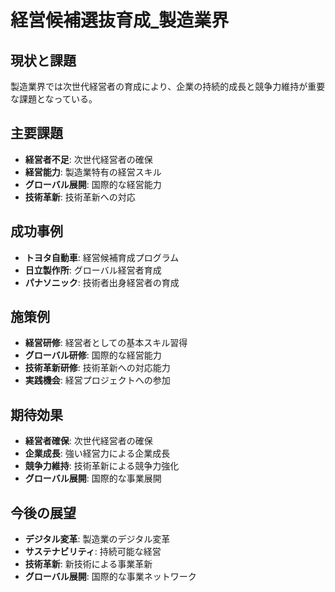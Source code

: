 # 経営候補選抜育成_製造業界

## 現状と課題
製造業界では次世代経営者の育成により、企業の持続的成長と競争力維持が重要な課題となっている。

## 主要課題
- **経営者不足**: 次世代経営者の確保
- **経営能力**: 製造業特有の経営スキル
- **グローバル展開**: 国際的な経営能力
- **技術革新**: 技術革新への対応

## 成功事例
- **トヨタ自動車**: 経営候補育成プログラム
- **日立製作所**: グローバル経営者育成
- **パナソニック**: 技術者出身経営者の育成

## 施策例
- **経営研修**: 経営者としての基本スキル習得
- **グローバル研修**: 国際的な経営能力
- **技術革新研修**: 技術革新への対応能力
- **実践機会**: 経営プロジェクトへの参加

## 期待効果
- **経営者確保**: 次世代経営者の確保
- **企業成長**: 強い経営力による企業成長
- **競争力維持**: 技術革新による競争力強化
- **グローバル展開**: 国際的な事業展開

## 今後の展望
- **デジタル変革**: 製造業のデジタル変革
- **サステナビリティ**: 持続可能な経営
- **技術革新**: 新技術による事業革新
- **グローバル展開**: 国際的な事業ネットワーク 